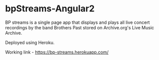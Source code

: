 # bpStreams-Angular2

BP streams is a single page app that displays and plays all live concert recordings by the band Brothers Past stored on Archive.org's Live Music Archive.

Deployed using Heroku.

Working link - https://bp-streams.herokuapp.com/ 
